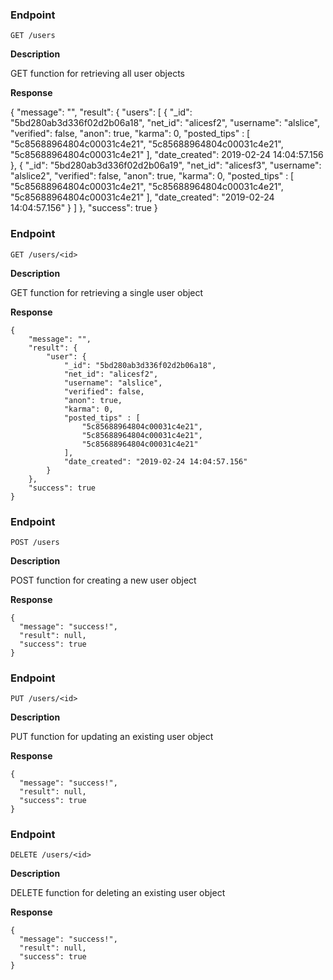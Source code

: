 ### Endpoint

    GET /users

**Description**

GET function for retrieving all user objects

**Response**

{
    "message": "",
		"result": {
			"users": [
				{
          "_id": "5bd280ab3d336f02d2b06a18",
          "net_id": "alicesf2",
          "username": "alslice",
          "verified": false,
    			"anon": true,
    			"karma": 0,
    			"posted_tips" : [
        			"5c85688964804c00031c4e21",
        			"5c85688964804c00031c4e21",
        			"5c85688964804c00031c4e21"
    			],
    			"date_created": 2019-02-24 14:04:57.156
        },
				{
            		"_id": "5bd280ab3d336f02d2b06a19",
            		"net_id": "alicesf3",
            		"username": "alslice2",
            		"verified": false,
	    			"anon": true,
	    			"karma": 0,
	    			"posted_tips" : [
	        			"5c85688964804c00031c4e21",
	        			"5c85688964804c00031c4e21",
	        			"5c85688964804c00031c4e21"
	    			],
	    			"date_created": "2019-02-24 14:04:57.156"
				}
			]
    },
    "success": true
}

### Endpoint

    GET /users/<id>

**Description**

GET function for retrieving a single user object

**Response**

    {
        "message": "",
		"result": {
			"user": {
            	"_id": "5bd280ab3d336f02d2b06a18",
            	"net_id": "alicesf2",
            	"username": "alslice",
            	"verified": false,
	    		"anon": true,
	    		"karma": 0,
	    		"posted_tips" : [
	        		"5c85688964804c00031c4e21",
	        		"5c85688964804c00031c4e21",
	        		"5c85688964804c00031c4e21"
	    		],
	    		"date_created": "2019-02-24 14:04:57.156"
        	}
		},
        "success": true
    }

### Endpoint

    POST /users

**Description**

POST function for creating a new user object

**Response**

    {
      "message": "success!",
      "result": null,
      "success": true
    }

### Endpoint

    PUT /users/<id>

**Description**

PUT function for updating an existing user object

**Response**

    {
      "message": "success!",
      "result": null,
      "success": true
    }

### Endpoint

    DELETE /users/<id>

**Description**

DELETE function for deleting an existing user object

**Response**

    {
      "message": "success!",
      "result": null,
      "success": true
    }
